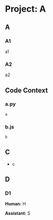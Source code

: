# Project: A

## A

### A1
a1

### A2

a2

## Code Context

### a.py
```python
a
```

### b.js
```javascript
b
```

## C

- c

## D

### D1

**Human:** H

**Assistant:** S
